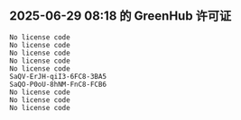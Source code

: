 ## 2025-06-29 08:18 的 GreenHub 许可证
```
No license code
No license code
No license code
No license code
No license code
SaQV-ErJH-qiI3-6FC8-3BA5
SaQO-P0oU-8hNM-FnC8-FCB6
No license code
No license code
No license code
```
